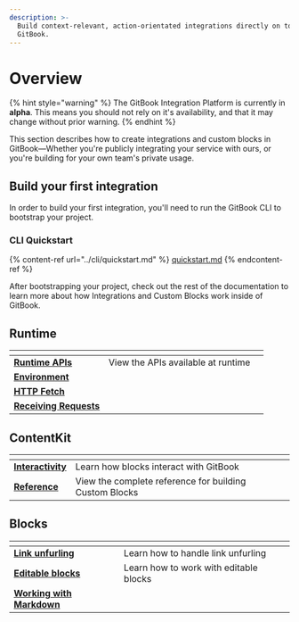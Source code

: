```yaml
---
description: >-
  Build context-relevant, action-orientated integrations directly on top of
  GitBook.
---
```


# Overview

{% hint style="warning" %}
The GitBook Integration Platform is currently in **alpha**. This means you should not rely on it's availability, and that it may change without prior warning.
{% endhint %}

This section describes how to create integrations and custom blocks in GitBook—Whether you're publicly integrating your service with ours, or you're building for your own team's private usage.

## Build your first integration

In order to build your first integration, you'll need to run the GitBook CLI to bootstrap your project.

### CLI Quickstart

{% content-ref url="../cli/quickstart.md" %}
[quickstart.md](../cli/quickstart.md)
{% endcontent-ref %}

After bootstrapping your project, check out the rest of the documentation to learn more about how Integrations and Custom Blocks work inside of GitBook.

## Runtime

<table data-view="cards"><thead><tr><th></th><th></th><th></th></tr></thead><tbody><tr><td><strong></strong><a href="runtime/"><strong>Runtime APIs</strong></a><strong></strong></td><td>View the APIs available at runtime</td><td></td></tr><tr><td><strong></strong><a href="runtime/environment.md"><strong>Environment</strong></a><strong></strong></td><td></td><td></td></tr><tr><td><strong></strong><a href="runtime/http-fetch.md"><strong>HTTP Fetch</strong></a><strong></strong></td><td></td><td></td></tr><tr><td><strong></strong><a href="runtime/receiving-requests.md"><strong>Receiving Requests</strong></a><strong></strong></td><td></td><td></td></tr></tbody></table>

## ContentKit

<table data-card-size="large" data-view="cards"><thead><tr><th></th><th></th><th></th></tr></thead><tbody><tr><td><strong></strong><a href="contentkit/interactivity.md"><strong>Interactivity</strong></a><strong></strong></td><td>Learn how blocks interact with GitBook</td><td></td></tr><tr><td><strong></strong><a href="contentkit/reference.md"><strong>Reference</strong></a><strong></strong></td><td>View the complete reference for building Custom Blocks</td><td></td></tr></tbody></table>

## Blocks

<table data-view="cards"><thead><tr><th></th><th></th><th></th></tr></thead><tbody><tr><td><strong></strong><a href="blocks/link-unfurling.md"><strong>Link unfurling</strong></a><strong></strong></td><td>Learn how to handle link unfurling</td><td></td></tr><tr><td><strong></strong><a href="blocks/editable-blocks.md"><strong>Editable blocks</strong></a><strong></strong></td><td>Learn how to work with editable blocks</td><td></td></tr><tr><td><strong></strong><a href="blocks/markdown.md"><strong>Working with Markdown</strong></a><strong></strong></td><td></td><td></td></tr></tbody></table>
